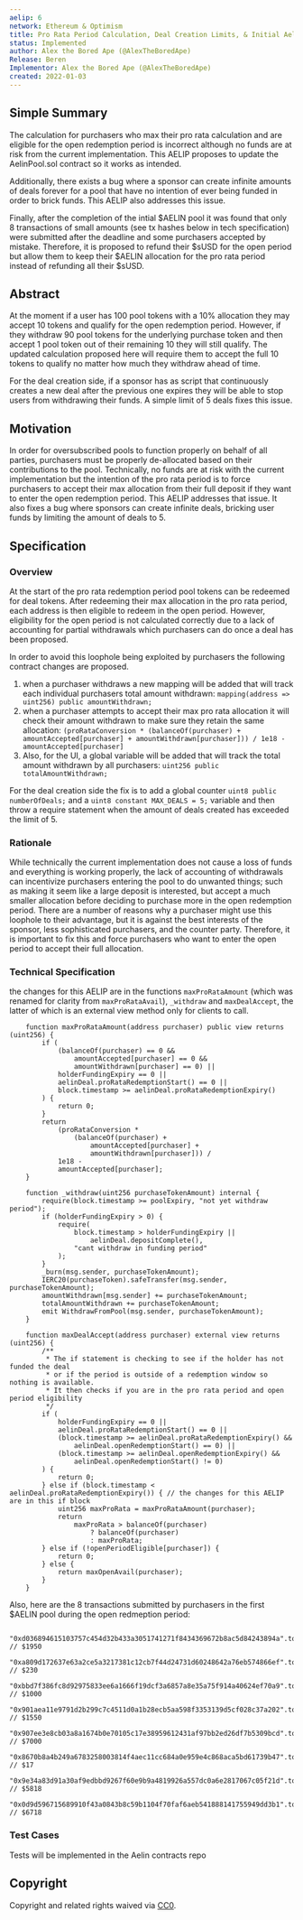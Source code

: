 ```yaml
---
aelip: 6
network: Ethereum & Optimism
title: Pro Rata Period Calculation, Deal Creation Limits, & Initial Aelin Pool Open Redemptions
status: Implemented
author: Alex the Bored Ape (@AlexTheBoredApe)
Release: Beren
Implementor: Alex the Bored Ape (@AlexTheBoredApe)
created: 2022-01-03
---
```


## Simple Summary

<!--"If you can't explain it simply, you don't understand it well enough." Simply describe the outcome the proposed changes intends to achieve. This should be non-technical and accessible to a casual community member.-->

The calculation for purchasers who max their pro rata calculation and are eligible for the open redemption period is incorrect although no funds are at risk from the current implementation. This AELIP proposes to update the AelinPool.sol contract so it works as intended.

Additionally, there exists a bug where a sponsor can create infinite amounts of deals forever for a pool that have no intention of ever being funded in order to brick funds. This AELIP also addresses this issue.

Finally, after the completion of the intial $AELIN pool it was found that only 8 transactions of small amounts (see tx hashes below in tech specification) were submitted after the deadline and some purchasers accepted by mistake. Therefore, it is proposed to refund their $sUSD for the open period but allow them to keep their $AELIN allocation for the pro rata period instead of refunding all their $sUSD.

## Abstract

<!--A short (~200 word) description of the proposed change, the abstract should clearly describe the proposed change. This is what *will* be done if the AELIP is implemented, not *why* it should be done or *how* it will be done. If the AELIP proposes deploying a new contract, write, "we propose to deploy a new contract that will do x".-->

At the moment if a user has 100 pool tokens with a 10% allocation they may accept 10 tokens and qualify for the open redemption period. However, if they withdraw 90 pool tokens for the underlying purchase token and then accept 1 pool token out of their remaining 10 they will still qualify. The updated calculation proposed here will require them to accept the full 10 tokens to qualify no matter how much they withdraw ahead of time.

For the deal creation side, if a sponsor has as script that continuously creates a new deal after the previous one expires they will be able to stop users from withdrawing their funds. A simple limit of 5 deals fixes this issue.

## Motivation

<!--This is the problem statement. This is the *why* of the AELIP. It should clearly explain *why* the current state of the protocol is inadequate.  It is critical that you explain *why* the change is needed, if the AELIP proposes changing how something is calculated, you must address *why* the current calculation is inaccurate or wrong. This is not the place to describe how the AELIP will address the issue!-->

In order for oversubscribed pools to function properly on behalf of all parties, purchasers must be properly de-allocated based on their contributions to the pool. Technically, no funds are at risk with the current implementation but the intention of the pro rata period is to force purchasers to accept their max allocation from their full deposit if they want to enter the open redemption period. This AELIP addresses that issue. It also fixes a bug where sponsors can create infinite deals, bricking user funds by limiting the amount of deals to 5.

## Specification

<!--The specification should describe the syntax and semantics of any new feature, there are five sections
1. Overview
2. Rationale
3. Technical Specification
4. Test Cases
5. Configurable Values
-->

### Overview

<!--This is a high-level overview of *how* the AELIP will solve the problem. The overview should clearly describe how the new feature will be implemented.-->

At the start of the pro rata redemption period pool tokens can be redeemed for deal tokens. After redeeming their max allocation in the pro rata period, each address is then eligible to redeem in the open period. However, eligibility for the open period is not calculated correctly due to a lack of accounting for partial withdrawals which purchasers can do once a deal has been proposed.

In order to avoid this loophole being exploited by purchasers the following contract changes are proposed.

1. when a purchaser withdraws a new mapping will be added that will track each individual purchasers total amount withdrawn: `mapping(address => uint256) public amountWithdrawn;`
2. when a purchaser attempts to accept their max pro rata allocation it will check their amount withdrawn to make sure they retain the same allocation: `(proRataConversion * (balanceOf(purchaser) + amountAccepted[purchaser] + amountWithdrawn[purchaser])) / 1e18 - amountAccepted[purchaser]`
3. Also, for the UI, a global variable will be added that will track the total amount withdrawn by all purchasers: `uint256 public totalAmountWithdrawn;`

For the deal creation side the fix is to add a global counter `uint8 public numberOfDeals;` and a `uint8 constant MAX_DEALS = 5;` variable and then throw a require statement when the amount of deals created has exceeded the limit of 5.

### Rationale

<!--This is where you explain the reasoning behind how you propose to solve the problem. Why did you propose to implement the change in this way, what were the considerations and trade-offs. The rationale fleshes out what motivated the design and why particular design decisions were made. It should describe alternate designs that were considered and related work. The rationale may also provide evidence of consensus within the community, and should discuss important objections or concerns raised during discussion.-->

While technically the current implementation does not cause a loss of funds and everything is working properly, the lack of accounting of withdrawals can incentivize purchasers entering the pool to do unwanted things; such as making it seem like a large deposit is interested, but accept a much smaller allocation before deciding to purchase more in the open redemption period. There are a number of reasons why a purchaser might use this loophole to their advantage, but it is against the best interests of the sponsor, less sophisticated purchasers, and the counter party. Therefore, it is important to fix this and force purchasers who want to enter the open period to accept their full allocation.

### Technical Specification

<!--The technical specification should outline the public API of the changes proposed. That is, changes to any of the interfaces Aelin currently exposes or the creations of new ones.-->

the changes for this AELIP are in the functions `maxProRataAmount` (which was renamed for clarity from `maxProRataAvail`), `_withdraw` and `maxDealAccept`, the latter of which is an external view method only for clients to call.

```
    function maxProRataAmount(address purchaser) public view returns (uint256) {
        if (
            (balanceOf(purchaser) == 0 &&
                amountAccepted[purchaser] == 0 &&
                amountWithdrawn[purchaser] == 0) ||
            holderFundingExpiry == 0 ||
            aelinDeal.proRataRedemptionStart() == 0 ||
            block.timestamp >= aelinDeal.proRataRedemptionExpiry()
        ) {
            return 0;
        }
        return
            (proRataConversion *
                (balanceOf(purchaser) +
                    amountAccepted[purchaser] +
                    amountWithdrawn[purchaser])) /
            1e18 -
            amountAccepted[purchaser];
    }
```

```
    function _withdraw(uint256 purchaseTokenAmount) internal {
        require(block.timestamp >= poolExpiry, "not yet withdraw period");
        if (holderFundingExpiry > 0) {
            require(
                block.timestamp > holderFundingExpiry ||
                    aelinDeal.depositComplete(),
                "cant withdraw in funding period"
            );
        }
        _burn(msg.sender, purchaseTokenAmount);
        IERC20(purchaseToken).safeTransfer(msg.sender, purchaseTokenAmount);
        amountWithdrawn[msg.sender] += purchaseTokenAmount;
        totalAmountWithdrawn += purchaseTokenAmount;
        emit WithdrawFromPool(msg.sender, purchaseTokenAmount);
    }
```

```
    function maxDealAccept(address purchaser) external view returns (uint256) {
        /**
         * The if statement is checking to see if the holder has not funded the deal
         * or if the period is outside of a redemption window so nothing is available.
         * It then checks if you are in the pro rata period and open period eligibility
         */
        if (
            holderFundingExpiry == 0 ||
            aelinDeal.proRataRedemptionStart() == 0 ||
            (block.timestamp >= aelinDeal.proRataRedemptionExpiry() &&
                aelinDeal.openRedemptionStart() == 0) ||
            (block.timestamp >= aelinDeal.openRedemptionExpiry() &&
                aelinDeal.openRedemptionStart() != 0)
        ) {
            return 0;
        } else if (block.timestamp < aelinDeal.proRataRedemptionExpiry()) { // the changes for this AELIP are in this if block
            uint256 maxProRata = maxProRataAmount(purchaser);
            return
                maxProRata > balanceOf(purchaser)
                    ? balanceOf(purchaser)
                    : maxProRata;
        } else if (!openPeriodEligible[purchaser]) {
            return 0;
        } else {
            return maxOpenAvail(purchaser);
        }
    }
```

Also, here are the 8 transactions submitted by purchasers in the first $AELIN pool during the open redmeption period:

```
  "0xd036894615103757c454d32b433a3051741271f8434369672b8ac5d84243894a".toLowerCase(), // $1950
  "0xa809d172637e63a2ce5a3217381c12cb7f44d24731d60248642a76eb574866ef".toLowerCase(), // $230
  "0xbbd7f386fc8d92975833ee6a1666f19dcf3a6857a8e35a75f914a40624ef70a9".toLowerCase(), // $1000
  "0x901aea11e9791d2b299c7c4511d0a1b28ecb5aa598f3353139d5cf028c37a202".toLowerCase(), // $1550
  "0x907ee3e8cb03a8a1674b0e70105c17e38959612431af97bb2ed26df7b5309bcd".toLowerCase(), // $7000
  "0x8670b8a4b249a6783258003814f4aec11cc684a0e959e4c868aca5bd61739b47".toLowerCase(), // $17
  "0x9e34a83d91a30af9edbbd9267f60e9b9a4819926a557dc0a6e2817067c05f21d".toLowerCase(), // $5818
  "0x0d9d596715689910f43a0843b8c59b1104f70faf6aeb541888141755949dd3b1".toLowerCase(), // $6718
```

### Test Cases

<!--Test cases for an implementation are mandatory for AELIPs but can be included with the implementation..-->

Tests will be implemented in the Aelin contracts repo

## Copyright

Copyright and related rights waived via [CC0](https://creativecommons.org/publicdomain/zero/1.0/).
